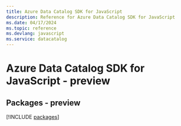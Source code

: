 ```yaml
---
title: Azure Data Catalog SDK for JavaScript
description: Reference for Azure Data Catalog SDK for JavaScript
ms.date: 04/17/2024
ms.topic: reference
ms.devlang: javascript
ms.service: datacatalog
---
```

# Azure Data Catalog SDK for JavaScript - preview
## Packages - preview
[!INCLUDE [packages](data-catalog-index.md)]